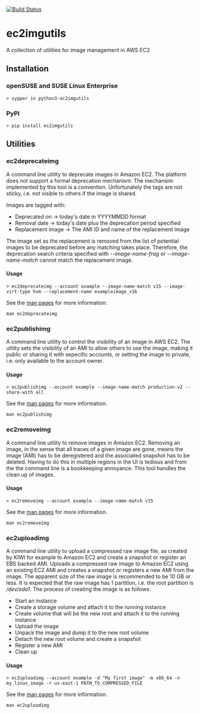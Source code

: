 [![Build Status](https://www.travis-ci.com/SUSE-Enceladus/ec2imgutils.svg?branch=master)](https://www.travis-ci.com/SUSE-Enceladus/ec2imgutils)

ec2imgutils
===========

A collection of utilities for image management in AWS EC2

## Installation

### openSUSE and SUSE Linux Enterprise

```
> zypper in python3-ec2imgutils
```

### PyPI

```
> pip install ec2imgutils
```

## Utilities

### ec2deprecateimg

A command line utility to deprecate images in Amazon EC2. The platform does
not support a formal deprecation mechanism. The mechansim implemented by this
tool is a convention. Unfortunately the tags are not sticky, i.e. not visible
to others if the image is shared.

Images are tagged with:

- Deprecated on -> today's date in YYYYMMDD format
- Removal date -> today's date plus the deprecation period specified
- Replacement image -> The AMI ID and name of the replacement image

The image set as the replacement is removed from the list of potential
images to be deprecated before any matching takes place. Therefore, the
deprecation search criteria specified with _--image-name-frag_ or
_--image-name-match_ cannot match the replacement image.

#### Usage

```
> ec2deprecateimg --account example --image-name-match v15 --image-virt-type hvm --replacement-name exampleimage_v16
```

See the [man pages](man/man1/ec2deprecateimg.1) for more information.

```
man ec2deprecateimg
```

### ec2publishimg

A command line utility to control the visibility of an image in AWS EC2.
The utility sets the visibility of an AMI to allow others to use the
image, making it public or sharing it with sepecific accounts, or setting
the image to private, i.e. only available to the account owner.

#### Usage

```
> ec2publishimg --account example --image-name-match production-v2 --share-with all
```

See the [man pages](man/man1/ec2publishimg.1) for more information.

```
man ec2publishimg
```

### ec2removeimg

A command line utility to remove images in Amazon EC2. Removing an image,
in the sense that all traces of a given image are gone, means the image
(AMI) has to be deregistered and the associated snapshot has to be deleted.
Having to do this in multiple regions in the UI is tedious and from the
the command line is a bookkeeping annoyance. This tool handles the clean up
of images.

#### Usage

```
> ec2removeimg --account example --image-name-match v15
```

See the [man pages](man/man1/ec2uploadimg.1) for more information.

```
man ec2removeimg
```

### ec2uploadimg

A command line utility to upload a compressed raw image file, as created by
KIWI for example to Amazon EC2 and create a snapshot or register an EBS
backed AMI. Uploads a compressed raw image to Amazon EC2 using an
existing EC2 AMI and creates a snapshot or registers a new AMI from the
image. The apparent size of the raw image is recommended to be 10 GB or
less. It is expected that the raw image has 1 partition, i.e. the root
partition is _/dev/sda1._ The process of creating the image is as
follows:

* Start an instance
* Create a storage volume and attach it to the running instance
* Create volume that will be the new root and attach it to the running 
  instance
* Upload the image
* Unpack the image and dump it to the new root volume
* Detach the new root volume and create a snapshot
* Register a new AMI
* Clean up

#### Usage

```
> ec2uploadimg --account example -d "My first image" -m x86_64 -n my_linux_image -r us-east-1 PATH_TO_COMPRESSED_FILE
```

See the [man pages](man/man1/ec2uploadimg.1) for more information.

```
man ec2uploadimg
```
